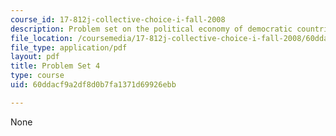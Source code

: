 ```yaml
---
course_id: 17-812j-collective-choice-i-fall-2008
description: Problem set on the political economy of democratic countries.
file_location: /coursemedia/17-812j-collective-choice-i-fall-2008/60ddacf9a2df8d0b7fa1371d69926ebb_pset4.pdf
file_type: application/pdf
layout: pdf
title: Problem Set 4
type: course
uid: 60ddacf9a2df8d0b7fa1371d69926ebb

---
```

None